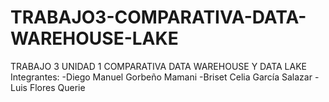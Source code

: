 # TRABAJO3-COMPARATIVA-DATA-WAREHOUSE-LAKE
TRABAJO 3 UNIDAD 1 COMPARATIVA DATA WAREHOUSE Y DATA LAKE
Integrantes:
-Diego Manuel Gorbeño Mamani
-Briset Celia García Salazar
-Luis Flores Querie
